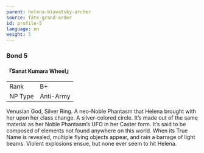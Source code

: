 ```yaml
---
parent: helena-blavatsky-archer
source: fate-grand-order
id: profile-5
language: en
weight: 5
---
```


### Bond 5

#### 『Sanat Kumara Wheel』

<table>
  <tr><td>Rank</td><td>B+</td></tr>
  <tr><td>NP Type</td><td>Anti-Army</td></tr>
</table>

Venusian God, Silver Ring.
A neo-Noble Phantasm that Helena brought with her upon her class change.
A silver-colored circle. It’s made out of the same material as her Noble Phantasm’s UFO in her Caster form. It’s said to be composed of elements not found anywhere on this world.
When its True Name is revealed, multiple flying objects appear, and rain a barrage of light beams. Violent explosions ensue, but none ever seem to hit Helena.
